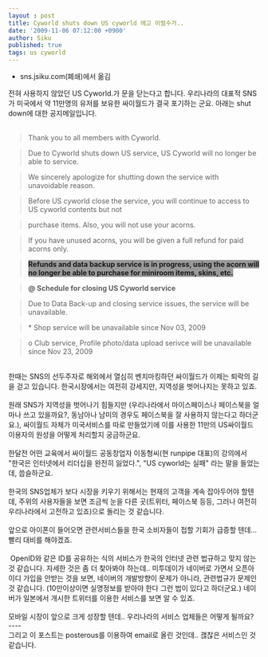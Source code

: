 ```yaml
---
layout : post
title: Cyworld shuts down US cyworld 에고 이럴수가..
date: '2009-11-06 07:12:00 +0900'
author: Siku
published: true
tags: us cyworld
---
```

<ul>
<li>sns.jsiku.com(폐쇄)에서 옮김</li>
</ul>
<div>전혀 사용하지 않았던 US Cyworld.가 문을 닫는다고 합니다. 우리나라의 대표적 SNS가 미국에서 약 11만명의 유저를 보유한 싸이월드가 결국 포기하는 군요. 아래는 shut down에 대한 공지메일입니다.</div>
&nbsp;
<div>
<blockquote>Thank you to all members with Cyworld.</blockquote>
<blockquote>Due to Cyworld shuts down US service, US Cyworld will no longer be able to service.</blockquote>
<blockquote>We sincerely apologize for shutting down the service with unavoidable reason.</blockquote>
<blockquote>Before US cyworld close the service, you will continue to access to US cyworld contents but not</blockquote>
<blockquote>purchase items. Also, you will not use your acorns.</blockquote>
<blockquote>If you have unused acorns, you will be given a full refund for paid acorns only.</blockquote>
<blockquote><span style="font-weight: bold;"><a><span style="background-color: #999999;">Refunds and data backup service is in progress, using the acorn will no longer be able to purchase for miniroom items, skins, etc.</span></a></span></blockquote>
<blockquote><span style="font-weight: bold;">@ Schedule for closing US Cyworld service</span></blockquote>
<blockquote>Due to Data Back-up and closing service issues, the service will be unavailable.</blockquote>
<blockquote>* Shop service will be unavailable since Nov 03, 2009</blockquote>
<blockquote>o Club service, Profile photo/data upload serivce will be unavailable since Nov 23, 2009</blockquote>
</div>
&nbsp;
<div>한때는 SNS의 선두주자로 해외에서 열심히 벤치마킹하던 싸이월드가 이제는 퇴락의 길을 걷고 있습니다. 한국시장에서는 여전히 강세지만, 지역성을 벗어나지는 못하고 있죠.</div>
&nbsp;
<div>원래 SNS가 지역성을 벗어나기 힘들지만 (우리나라에서 마이스페이스나 페이스북을 얼마나 쓰고 있을까요?, 동남아나 남미의 경우도 페이스북을 잘 사용하지 않는다고 하더군요.), 싸이월드 자체가 미국서비스를 따로 만들었기에 이를 사용한 11만의 US싸이월드 이용자의 원성을 어떻게 처리할지 궁금하군요.</div>
&nbsp;
<div>한달전 어떤 교육에서 싸이월드 공동창업자 이동형씨(현 runpipe 대표)의 강의에서</div>
<div>"한국은 인터넷에서 리더십을 완전히 잃었다.", "US cyworld는 실패" 라는 말을 들었는데, 씁슬하군요.</div>
&nbsp;
<div>한국의 SNS업체가 보다 시장을 키우기 위해서는 현재의 고객을 계속 잡아두어야 할텐데, 주위의 사용자들을 보면 조금씩 눈을 다른 곳(트위터, 페이스북 등등, 그러나 여전히 우리나라에서 고전하고 있죠)으로 돌리는 것 같습니다.</div>
&nbsp;
<div>앞으로 아이폰이 들어오면 관련서비스들을 한국 소비자들이 접할 기회가 급증할 텐데... 빨리 대비를 해야겠죠.</div>
&nbsp;
<div> OpenID와 같은 ID를 공유하는 식의 서비스가 한국의 인터넷 관련 법규하고 맞지 않는 것 같습니다. 자세한 것은 좀 더 찾아봐야 하는데.. 미투데이가 네이버로 가면서 오픈아이디 가입을 안받는 것을 보면, 네이버의 개발방향이 문제가 아니라, 관련법규가 문제인 것 같습니다. (10만이상이면 실명정보를 받아야 한다 그런 법이 있다고 하더군요.) 네이버가 일본에서 개시한 트위터를 이용한 서비스를 보면 알 수 있죠.</div>
&nbsp;
<div>모바일 시장이 앞으로 크게 성장할 텐데.. 우리나라의 서비스 업체들은 어떻게 될까요?</div>
----
<div>그리고 이 포스트는 posterous를 이용하여 email로 올린 것인데.. 괞찮은 서비스인 것 같습니다.</div>

